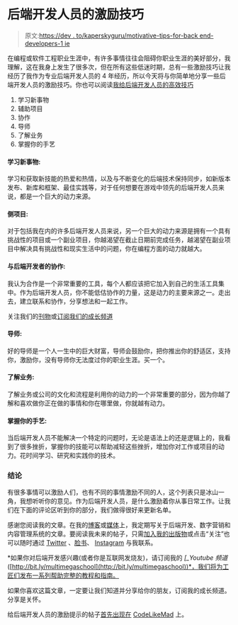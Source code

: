 # 后端开发人员的激励技巧

> 原文:[https://dev . to/kaperskyguru/motivative-tips-for-back end-developers-1 ie](https://dev.to/kaperskyguru/motivational-tips-for-backend-developers-1iie)

在编程或软件工程职业生涯中，有许多事情往往会阻碍你职业生涯的美好部分，我理解，这在我身上发生了很多次，但在所有这些低迷时期，总有一些激励技巧让我经历了我作为专业后端开发人员的 4 年经历，所以今天将与你简单地分享一些后端开发人员的激励技巧。你也可以阅读[我给后端开发人员的高效技巧](https://codelikemad.com.ng/12-productive-tips-for-back-end-developers/)

1.  学习新事物
2.  辅助项目
3.  协作
4.  导师
5.  了解业务
6.  掌握你的手艺

#### [](#learning-new-things)学习新事物:

学习和获取新技能的热爱和热情，以及与不断变化的后端技术保持同步，如新版本发布、新库和框架、最佳实践等，对于任何想要在游戏中领先的后端开发人员来说，都是一个巨大的动力来源。

#### [](#side-projects)侧项目:

对于包括我在内的许多后端开发人员来说，另一个巨大的动力来源是拥有一个具有挑战性的项目或一个副业项目，你越渴望在截止日期前完成任务，越渴望在副业项目中解决具有挑战性和现实生活中的问题，你在编程方面的动力就越大。

#### [](#collaboration-with-backend-developers)与后端开发者的协作:

我认为合作是一个非常重要的工具，每个人都应该把它加入到自己的生活工具集中。作为后端开发人员，你不能低估协作的力量，这是动力的主要来源之一。走出去，建立联系和协作，分享想法和一起工作。

关注我们的[刊物](https://medium.com/backenders-club)或[订阅我们的成长频道](https://bit.ly/multimegaschool)

#### [](#mentors)导师:

好的导师是一个人一生中的巨大财富，导师会鼓励你，把你推出你的舒适区，支持你，激励你，没有导师你无法度过你的职业生涯。买一个。

#### [](#understand-the-business)了解业务:

了解业务或公司的文化和流程是利用你的动力的一个非常重要的部分，因为你越了解和喜欢做你正在做的事情和你在哪里做，你就越有动力。

#### [](#master-your-craft)掌握你的手艺:

当后端开发人员不能解决一个特定的问题时，无论是语法上的还是逻辑上的，我看到了很多挫折，掌握你的技能可以帮助减轻这些挫折，增加你对工作或项目的动力。花时间学习、研究和实践你的技术。

### [](#conclusions)结论

有很多事情可以激励人们，也有不同的事情激励不同的人，这个列表只是冰山一角，我想听听你的意见。作为后端开发人员，是什么激励着你从事日常工作。让我们在下面的评论区听到你的部分，我们做得很好来更新名单。

感谢您阅读我的文章。在我的[博客](https://bit.ly/multimegablog)或[媒体](https://bit.ly/mymediumprofile)上，我定期写关于后端开发、数字营销和内容管理系统的文章。要阅读我未来的帖子，只需[加入我的出版物](https://bit.ly/mymediumpublication)或点击“关注”也可以随时通过 [Twitter](http://twitter.com/kaperskyguru) 、[脸书](https://facebook.com/multimegaitschool)、 [Instagram](https://instagram.com/kaperskyguru) 与我联系。

*如果你对后端开发感兴趣(或者你是互联网发烧友)，请订阅我的 *[_Youtube 频道*([http://bit.ly/multimegaschool](http://bit.ly/multimegaschool))*，我们将为工匠们发布一系列帮助完整的教程和指南。

如果你喜欢这篇文章，一定要让我们知道并分享给你的朋友，订阅我的成长频道。分享是关怀。

给后端开发人员的激励提示的帖子[首先出现在](https://codelikemad.com.ng/motivational-tips-for-backend-developers/) [CodeLikeMad](https://codelikemad.com.ng) 上。